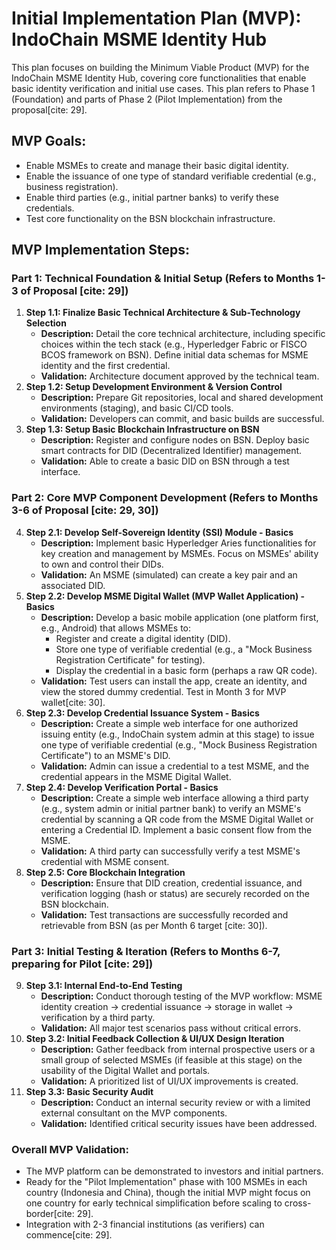 # Initial Implementation Plan (MVP): IndoChain MSME Identity Hub

This plan focuses on building the Minimum Viable Product (MVP) for the IndoChain MSME Identity Hub, covering core functionalities that enable basic identity verification and initial use cases. This plan refers to Phase 1 (Foundation) and parts of Phase 2 (Pilot Implementation) from the proposal[cite: 29].

## MVP Goals:
* Enable MSMEs to create and manage their basic digital identity.
* Enable the issuance of one type of standard verifiable credential (e.g., business registration).
* Enable third parties (e.g., initial partner banks) to verify these credentials.
* Test core functionality on the BSN blockchain infrastructure.

## MVP Implementation Steps:

### Part 1: Technical Foundation & Initial Setup (Refers to Months 1-3 of Proposal [cite: 29])

1.  **Step 1.1: Finalize Basic Technical Architecture & Sub-Technology Selection**
    * **Description:** Detail the core technical architecture, including specific choices within the tech stack (e.g., Hyperledger Fabric or FISCO BCOS framework on BSN). Define initial data schemas for MSME identity and the first credential.
    * **Validation:** Architecture document approved by the technical team.
2.  **Step 1.2: Setup Development Environment & Version Control**
    * **Description:** Prepare Git repositories, local and shared development environments (staging), and basic CI/CD tools.
    * **Validation:** Developers can commit, and basic builds are successful.
3.  **Step 1.3: Setup Basic Blockchain Infrastructure on BSN**
    * **Description:** Register and configure nodes on BSN. Deploy basic smart contracts for DID (Decentralized Identifier) management.
    * **Validation:** Able to create a basic DID on BSN through a test interface.

### Part 2: Core MVP Component Development (Refers to Months 3-6 of Proposal [cite: 29, 30])

4.  **Step 2.1: Develop Self-Sovereign Identity (SSI) Module - Basics**
    * **Description:** Implement basic Hyperledger Aries functionalities for key creation and management by MSMEs. Focus on MSMEs' ability to own and control their DIDs.
    * **Validation:** An MSME (simulated) can create a key pair and an associated DID.
5.  **Step 2.2: Develop MSME Digital Wallet (MVP Wallet Application) - Basics**
    * **Description:** Develop a basic mobile application (one platform first, e.g., Android) that allows MSMEs to:
        * Register and create a digital identity (DID).
        * Store one type of verifiable credential (e.g., a "Mock Business Registration Certificate" for testing).
        * Display the credential in a basic form (perhaps a raw QR code).
    * **Validation:** Test users can install the app, create an identity, and view the stored dummy credential. Test in Month 3 for MVP wallet[cite: 30].
6.  **Step 2.3: Develop Credential Issuance System - Basics**
    * **Description:** Create a simple web interface for one authorized issuing entity (e.g., IndoChain system admin at this stage) to issue one type of verifiable credential (e.g., "Mock Business Registration Certificate") to an MSME's DID.
    * **Validation:** Admin can issue a credential to a test MSME, and the credential appears in the MSME Digital Wallet.
7.  **Step 2.4: Develop Verification Portal - Basics**
    * **Description:** Create a simple web interface allowing a third party (e.g., system admin or initial partner bank) to verify an MSME's credential by scanning a QR code from the MSME Digital Wallet or entering a Credential ID. Implement a basic consent flow from the MSME.
    * **Validation:** A third party can successfully verify a test MSME's credential with MSME consent.
8.  **Step 2.5: Core Blockchain Integration**
    * **Description:** Ensure that DID creation, credential issuance, and verification logging (hash or status) are securely recorded on the BSN blockchain.
    * **Validation:** Test transactions are successfully recorded and retrievable from BSN (as per Month 6 target [cite: 30]).

### Part 3: Initial Testing & Iteration (Refers to Months 6-7, preparing for Pilot [cite: 29])

9.  **Step 3.1: Internal End-to-End Testing**
    * **Description:** Conduct thorough testing of the MVP workflow: MSME identity creation -> credential issuance -> storage in wallet -> verification by a third party.
    * **Validation:** All major test scenarios pass without critical errors.
10. **Step 3.2: Initial Feedback Collection & UI/UX Design Iteration**
    * **Description:** Gather feedback from internal prospective users or a small group of selected MSMEs (if feasible at this stage) on the usability of the Digital Wallet and portals.
    * **Validation:** A prioritized list of UI/UX improvements is created.
11. **Step 3.3: Basic Security Audit**
    * **Description:** Conduct an internal security review or with a limited external consultant on the MVP components.
    * **Validation:** Identified critical security issues have been addressed.

### Overall MVP Validation:
* The MVP platform can be demonstrated to investors and initial partners.
* Ready for the "Pilot Implementation" phase with 100 MSMEs in each country (Indonesia and China), though the initial MVP might focus on one country for early technical simplification before scaling to cross-border[cite: 29].
* Integration with 2-3 financial institutions (as verifiers) can commence[cite: 29].